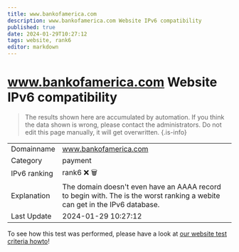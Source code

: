 ```yaml
---
title: www.bankofamerica.com
description: www.bankofamerica.com Website IPv6 compatibility
published: true
date: 2024-01-29T10:27:12
tags: website, rank6
editor: markdown
---
```


# www.bankofamerica.com Website IPv6 compatibility

> The results shown here are accumulated by automation. If you think the data shown is wrong, please contact the administrators. 
> Do not edit this page manually, it will get overwritten.
{.is-info}


|   |   |
| - | - |
| Domainname | www.bankofamerica.com
| Category | payment |
| IPv6 ranking | rank6 :x: :wastebasket: |
| Explanation | The domain doesn't even have an AAAA record to begin with. The is the worst ranking a webite can get in the IPv6 database. |
| Last Update | 2024-01-29 10:27:12 |

To see how this test was performed, please have a look at [our website test criteria howto](/howto/testcriteria/website)!

